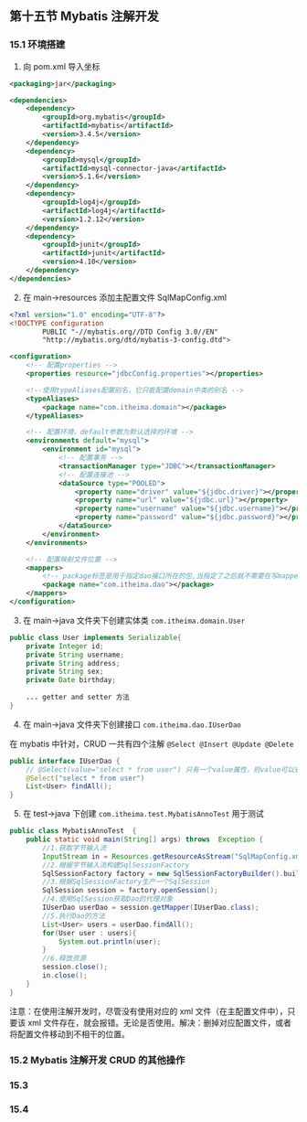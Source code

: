 ## 第十五节 Mybatis 注解开发

### 15.1 环境搭建

1. 向 pom.xml 导入坐标

```xml
<packaging>jar</packaging>

<dependencies>
    <dependency>
        <groupId>org.mybatis</groupId>
        <artifactId>mybatis</artifactId>
        <version>3.4.5</version>
    </dependency>
    <dependency>
        <groupId>mysql</groupId>
        <artifactId>mysql-connector-java</artifactId>
        <version>5.1.6</version>
    </dependency>
    <dependency>
        <groupId>log4j</groupId>
        <artifactId>log4j</artifactId>
        <version>1.2.12</version>
    </dependency>
    <dependency>
        <groupId>junit</groupId>
        <artifactId>junit</artifactId>
        <version>4.10</version>
    </dependency>
</dependencies>
```

2. 在 main->resources 添加主配置文件 SqlMapConfig.xml

```xml
<?xml version="1.0" encoding="UTF-8"?>
<!DOCTYPE configuration
        PUBLIC "-//mybatis.org//DTD Config 3.0//EN"
        "http://mybatis.org/dtd/mybatis-3-config.dtd">

<configuration>
    <!-- 配置properties -->
    <properties resource="jdbcConfig.properties"></properties>

    <!--使用typeAliases配置别名，它只能配置domain中类的别名 -->
    <typeAliases>
        <package name="com.itheima.domain"></package>
    </typeAliases>

    <!-- 配置环境，default参数为默认选择的环境 -->
    <environments default="mysql">
        <environment id="mysql">
            <!-- 配置事务 -->
            <transactionManager type="JDBC"></transactionManager>
            <!-- 配置连接池 -->
            <dataSource type="POOLED">
                <property name="driver" value="${jdbc.driver}"></property>
                <property name="url" value="${jdbc.url}"></property>
                <property name="username" value="${jdbc.username}"></property>
                <property name="password" value="${jdbc.password}"></property>
            </dataSource>
        </environment>
    </environments>

    <!-- 配置映射文件位置 -->
    <mappers>
        <!-- package标签是用于指定dao接口所在的包,当指定了之后就不需要在写mapper以及resource或者class了 -->
        <package name="com.itheima.dao"></package>
    </mappers>
</configuration>
```


3. 在 main->java 文件夹下创建实体类 `com.itheima.domain.User`

```java
public class User implements Serializable{
    private Integer id;
    private String username;
    private String address;
    private String sex;
    private Date birthday;
    
    ... getter and setter 方法
}
```

4. 在 main->java 文件夹下创建接口 `com.itheima.dao.IUserDao`

在 mybatis 中针对，CRUD 一共有四个注解 `@Select @Insert @Update @Delete`

```java
public interface IUserDao {
    // @Select(value="select * from user") 只有一个value属性，则value可以省略
    @Select("select * from user")
    List<User> findAll();
}
```

5. 在 test->java 下创建 `com.itheima.test.MybatisAnnoTest` 用于测试

```java
public class MybatisAnnoTest  {
    public static void main(String[] args) throws  Exception {
        //1.获取字节输入流
        InputStream in = Resources.getResourceAsStream("SqlMapConfig.xml");
        //2.根据字节输入流构建SqlSessionFactory
        SqlSessionFactory factory = new SqlSessionFactoryBuilder().build(in);
        //3.根据SqlSessionFactory生产一个SqlSession
        SqlSession session = factory.openSession();
        //4.使用SqlSession获取Dao的代理对象
        IUserDao userDao = session.getMapper(IUserDao.class);
        //5.执行Dao的方法
        List<User> users = userDao.findAll();
        for(User user : users){
            System.out.println(user);
        }
        //6.释放资源
        session.close();
        in.close();
    }
}
```

注意：在使用注解开发时，尽管没有使用对应的 xml 文件（在主配置文件中），只要该 xml 文件存在，就会报错。无论是否使用。解决：删掉对应配置文件，或者将配置文件移动到不相干的位置。


### 15.2 Mybatis 注解开发 CRUD 的其他操作




### 15.3 



### 15.4 

